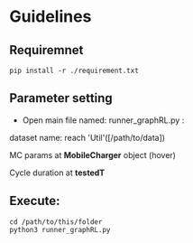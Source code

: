 # Guidelines

## Requiremnet

```
pip install -r ./requirement.txt
```

## Parameter setting

* Open main file named: runner_graphRL.py :

dataset name: reach 'Util'([/path/to/data])

MC params at **MobileCharger** object (hover)

Cycle duration at **testedT** 

## Execute:

```
cd /path/to/this/folder
python3 runner_graphRL.py
```

